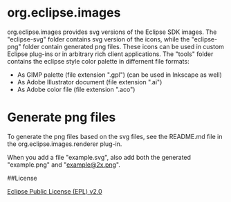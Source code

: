 # org.eclipse.images

org.eclipse.images provides svg versions of the Eclipse SDK images. The "eclipse-svg" folder contains svg version of the icons, while the "eclipse-png" folder contain generated png files. These icons can be used in custom Eclipse plug-ins or in arbitrary rich client applications.
The "tools" folder contains the eclipse style color palette in differnent file formats:
- As GIMP palette (file extension ".gpl") (can be used in Inkscape as well)
- As Adobe Illustrator document (file extension ".ai")
- As Adobe color file (file extension ".aco")

# Generate png files

To generate the png files based on the svg files, see the README.md file in the org.eclipse.images.renderer plug-in.

When you add a file "example.svg", also add both the generated "example.png" and "example@2x.png".

##License

[Eclipse Public License (EPL) v2.0][1]

[1]: http://wiki.eclipse.org/EPL
